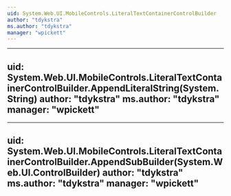 ```yaml
---
uid: System.Web.UI.MobileControls.LiteralTextContainerControlBuilder
author: "tdykstra"
ms.author: "tdykstra"
manager: "wpickett"
---
```


---
uid: System.Web.UI.MobileControls.LiteralTextContainerControlBuilder.AppendLiteralString(System.String)
author: "tdykstra"
ms.author: "tdykstra"
manager: "wpickett"
---

---
uid: System.Web.UI.MobileControls.LiteralTextContainerControlBuilder.AppendSubBuilder(System.Web.UI.ControlBuilder)
author: "tdykstra"
ms.author: "tdykstra"
manager: "wpickett"
---
